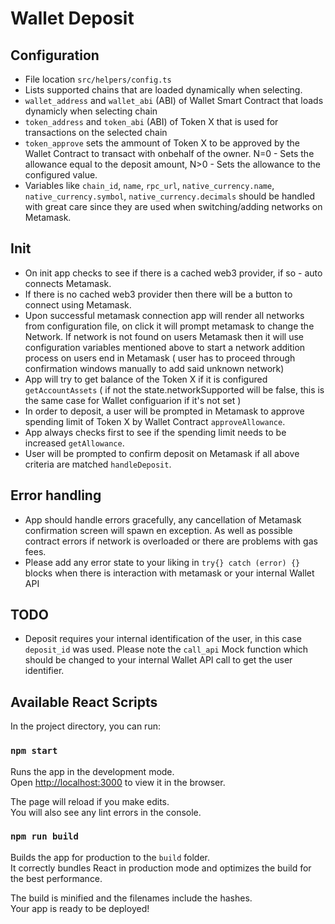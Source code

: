 # Wallet Deposit

## Configuration

- File location `src/helpers/config.ts`
- Lists supported chains that are loaded dynamically when selecting.
- `wallet_address` and `wallet_abi` (ABI) of Wallet Smart Contract that loads dynamicly when selecting chain
- `token_address` and `token_abi` (ABI) of Token X that is used for transactions on the selected chain
- `token_approve` sets the ammount of Token X to be approved by the Wallet Contract to transact with onbehalf of the owner. N=0 - Sets the allowance equal to the deposit amount, N>0 - Sets the allowance to the configured value.
- Variables like `chain_id`, `name`, `rpc_url`, `native_currency.name`, `native_currency.symbol`, `native_currency.decimals` should be handled with great care since they are used when switching/adding networks on Metamask.

## Init

- On init app checks to see if there is a cached web3 provider, if so - auto connects Metamask.
- If there is no cached web3 provider then there will be a button to connect using Metamask.
- Upon successful metamask connection app will render all networks from configuration file, on click it will prompt metamask to change the Network. If network is not found on users Metamask then it will use configuration variables mentioned above to start a network addition process on users end in Metamask ( user has to proceed through confirmation windows manually to add said unknown network)
- App will try to get balance of the Token X if it is configured `getAccountAssets` ( if not the state.networkSupported will be false, this is the same case for Wallet configuarion if it's not set )
- In order to deposit, a user will be prompted in Metamask to approve spending limit of Token X by Wallet Contract `approveAllowance`. 
- App always checks first to see if the spending limit needs to be increased `getAllowance`.
- User will be prompted to confirm deposit on Metamask if all above criteria are matched `handleDeposit`.


## Error handling

- App should handle errors gracefully, any cancellation of Metamask confirmation screen will spawn en exception. As well as possible contract errors if network is overloaded or there are problems with gas fees.
- Please add any error state to your liking in `try{} catch (error) {}` blocks when there is interaction with metamask or your internal Wallet API


## TODO
- Deposit requires your internal identification of the user, in this case `deposit_id` was used. Please note the `call_api` Mock function which should be changed to your internal Wallet API call to get the user identifier.


## Available React Scripts

In the project directory, you can run:

### `npm start`

Runs the app in the development mode.\
Open [http://localhost:3000](http://localhost:3000) to view it in the browser.

The page will reload if you make edits.\
You will also see any lint errors in the console.

### `npm run build`

Builds the app for production to the `build` folder.\
It correctly bundles React in production mode and optimizes the build for the best performance.

The build is minified and the filenames include the hashes.\
Your app is ready to be deployed!
